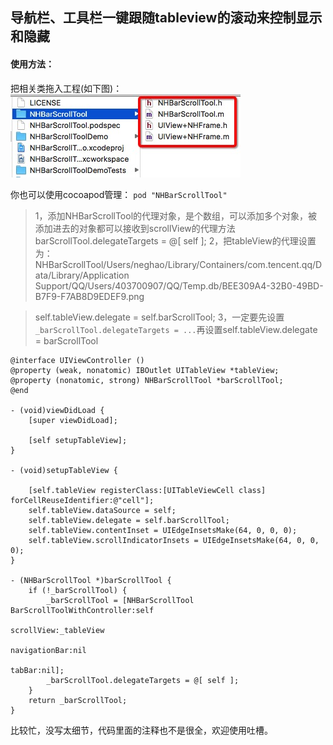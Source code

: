 ## 导航栏、工具栏一键跟随tableview的滚动来控制显示和隐藏

#### 使用方法：
把相关类拖入工程(如下图)：
![](https://github.com/neghao/NHBarScrollTool/blob/master/filepath.png)

你也可以使用cocoapod管理：
`pod "NHBarScrollTool"`

> 1，添加NHBarScrollTool的代理对象，是个数组，可以添加多个对象，被添加进去的对象都可以接收到scrollView的代理方法
>  barScrollTool.delegateTargets = @[ self ];
> 2，把tableView的代理设置为：NHBarScrollTool/Users/neghao/Library/Containers/com.tencent.qq/Data/Library/Application Support/QQ/Users/403700907/QQ/Temp.db/BEE309A4-32B0-49BD-B7F9-F7AB8D9EDEF9.png

>  self.tableView.delegate = self.barScrollTool;
> 3，一定要先设置`_barScrollTool.delegateTargets = ...`再设置self.tableView.delegate = barScrollTool



```
@interface UIViewController ()
@property (weak, nonatomic) IBOutlet UITableView *tableView;
@property (nonatomic, strong) NHBarScrollTool *barScrollTool;
@end

- (void)viewDidLoad {
    [super viewDidLoad];

    [self setupTableView];
}

- (void)setupTableView {

    [self.tableView registerClass:[UITableViewCell class] forCellReuseIdentifier:@"cell"];
    self.tableView.dataSource = self;
    self.tableView.delegate = self.barScrollTool;
    self.tableView.contentInset = UIEdgeInsetsMake(64, 0, 0, 0);
    self.tableView.scrollIndicatorInsets = UIEdgeInsetsMake(64, 0, 0, 0);
}

- (NHBarScrollTool *)barScrollTool {
    if (!_barScrollTool) {
        _barScrollTool = [NHBarScrollTool BarScrollToolWithController:self
                                                           scrollView:_tableView
                                                        navigationBar:nil
                                                               tabBar:nil];
        _barScrollTool.delegateTargets = @[ self ];
    }
    return _barScrollTool;
}

```


比较忙，没写太细节，代码里面的注释也不是很全，欢迎使用吐槽。


